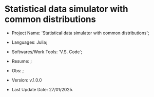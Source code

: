 # Statistical data simulator with common distributions

- Project Name: 'Statistical data simulator with common distributions';
- Languages: Julia;
- Softwares/Work Tools: 'V.S. Code';
- Resume: ;
- Obs: ;
- Version: v.1.0.0

- Last Update Date: 27/01/2025.